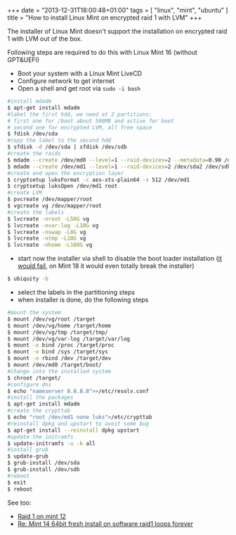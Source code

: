 +++
date = "2013-12-31T18:00:48+01:00"
tags = [ "linux", "mint", "ubuntu" ]
title = "How to install Linux Mint on encrypted raid 1 with LVM"
+++

The installer of Linux Mint doesn't support the installation on encrypted raid 1 with LVM out of the box.

Following steps are required to do this with Linux Mint 16 (without GPT&UEFI)

<!--more-->

- Boot your system with a Linux Mint LiveCD
- Configure network to get internet
- Open a shell and get root via `sudo -i bash`

```bash
#install mdadm
$ apt-get install mdadm
#label the first hdd, we need at 2 partitions:
# first one for /boot about 500MB and active for boot
# second one for encrypted LVM, all free space
$ fdisk /dev/sda
#copy the label to the second hdd
$ sfdisk -d /dev/sda | sfdisk /dev/sdb
#create the raids
$ mdadm --create /dev/md0 --level=1 --raid-devices=2 --metadata=0.90 /dev/sda1 /dev/sdb1
$ mdadm --create /dev/md1 --level=1 --raid-devices=2 /dev/sda2 /dev/sdb2
#create and open the encryption layer
$ cryptsetup luksFormat -c aes-xts-plain64 -s 512 /dev/md1
$ cryptsetup luksOpen /dev/md1 root
#create LVM
$ pvcreate /dev/mapper/root
$ vgcreate vg /dev/mapper/root
#create the labels
$ lvcreate -nroot -L50G vg
$ lvcreate -nvar-log -L10G vg
$ lvcreate -nswap -L8G vg
$ lvcreate -ntmp -L10G vg
$ lvcreate -nhome -L100G vg
```

- start now the installer via shell to disable the boot loader installation ([it would fail](https://github.com/linuxmint/ubiquity/issues/24), on Mint 18 it would even totally break the installer)

```bash
$ ubiquity -b
```

- select the labels in the partitioning steps
- when installer is done, do the following steps

```bash
#mount the system
$ mount /dev/vg/root /target
$ mount /dev/vg/home /target/home
$ mount /dev/vg/tmp /target/tmp/
$ mount /dev/vg/var-log /target/var/log
$ mount -o bind /proc /target/proc
$ mount -o bind /sys /target/sys
$ mount -o rbind /dev /target/dev
$ mount /dev/md0 /target/boot/
#change into the installed system
$ chroot /target/
#configure dns
$ echo "nameserver 8.8.8.8">>/etc/resolv.conf
#install the packages
$ apt-get install mdadm
#create the crypttab
$ echo "root /dev/md1 none luks">/etc/crypttab
#reinstall dpkg and upstart to avoit some bug
$ apt-get install --reinstall dpkg upstart
#update the initramfs
$ update-initramfs -u -k all
#install grub
$ update-grub
$ grub-install /dev/sda
$ grub-install /dev/sdb
#reboot
$ exit
$ reboot
```

See too:

- [Raid 1 on mint 12](http://forums.linuxmint.com/viewtopic.php?f=46&t=89272#p514496)
- [Re: Mint 14 64bit fresh install on software raid1 loops forever](http://forums.linuxmint.com/viewtopic.php?f=46&t=117699#p669558)
